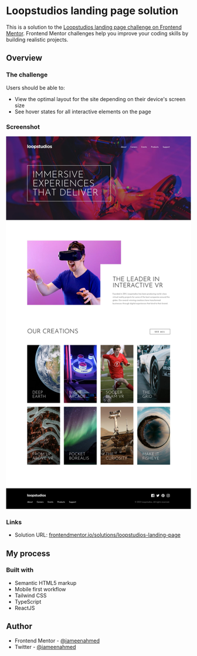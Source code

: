# Loopstudios landing page solution

This is a solution to the [Loopstudios landing page challenge on Frontend Mentor](https://www.frontendmentor.io/challenges/loopstudios-landing-page-N88J5Onjw). Frontend Mentor challenges help you improve your coding skills by building realistic projects.

## Overview

### The challenge

Users should be able to:

- View the optimal layout for the site depending on their device's screen size
- See hover states for all interactive elements on the page

### Screenshot

![Desktop Design](design/desktop-design.jpg)

### Links

- Solution URL: [frontendmentor.io/solutions/loopstudios-landing-page](https://www.frontendmentor.io/solutions/loopstudios-landing-page-using-reactjs-BEru83Q72p)

## My process

### Built with

- Semantic HTML5 markup
- Mobile first workflow
- Tailwind CSS
- TypeScript
- ReactJS

## Author

- Frontend Mentor - [@iameenahmed](https://www.frontendmentor.io/profile/iameenahmed)
- Twitter - [@iameenahmed](https://www.twitter.com/iameenahmed)
